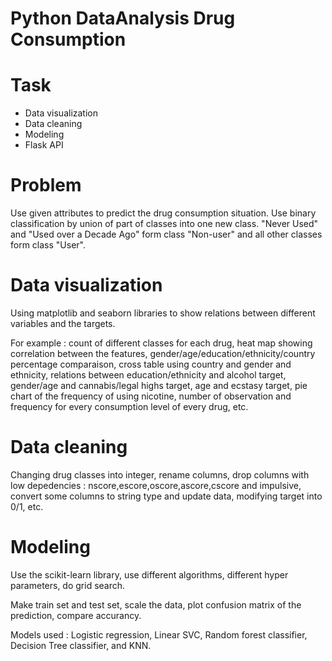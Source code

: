 # Python DataAnalysis Drug Consumption

# Task
* Data visualization
* Data cleaning
* Modeling
* Flask API

# Problem
Use given attributes to predict the drug consumption situation. Use binary classification by union of part of classes into one new class. "Never Used" and "Used over a Decade Ago" form class "Non-user" and all other classes form class "User".

# Data visualization
Using matplotlib and seaborn libraries to show relations between different variables and the targets.

For example : count of different classes for each drug, heat map showing correlation between the features, gender/age/education/ethnicity/country percentage comparaison, cross table using country and gender and ethnicity, relations between education/ethnicity and alcohol target, gender/age and cannabis/legal highs target, age and ecstasy target, pie chart of the frequency of using nicotine, number of observation and frequency for every consumption level of every drug, etc.

# Data cleaning
Changing drug classes into integer, rename columns, drop columns with low depedencies : nscore,escore,oscore,ascore,cscore and impulsive, convert some columns to string type and update data, modifying target into 0/1, etc.

# Modeling
Use the scikit-learn library, use different algorithms, different hyper parameters, do grid search.

Make train set and test set, scale the data, plot confusion matrix of the prediction, compare accurancy.

Models used : Logistic regression, Linear SVC, Random forest classifier, Decision Tree classifier, and KNN.
